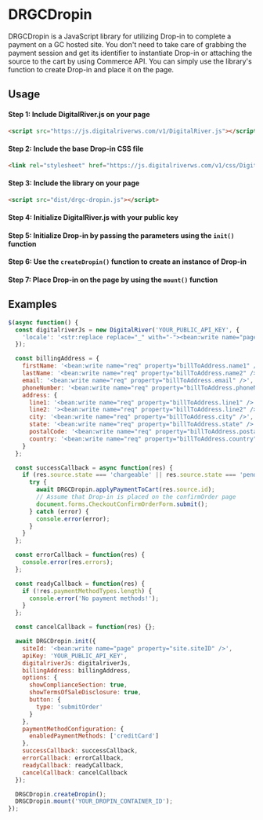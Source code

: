 # DRGCDropin
DRGCDropin is a JavaScript library for utilizing Drop-in to complete a payment on a GC hosted site. You don't need to take care of grabbing the payment session and get its identifier to instantiate Drop-in or attaching the source to the cart by using Commerce API. You can simply use the library's function to create Drop-in and place it on the page.

## Usage
#### Step 1: Include DigitalRiver.js on your page
```html
<script src="https://js.digitalriverws.com/v1/DigitalRiver.js"></script>
```
#### Step 2: Include the base Drop-in CSS file
```html
<link rel="stylesheet" href="https://js.digitalriverws.com/v1/css/DigitalRiver.css" type="text/css"/>
```
#### Step 3: Include the library on your page
```html
<script src="dist/drgc-dropin.js"></script>
```
#### Step 4: Initialize DigitalRiver.js with your public key
#### Step 5: Initialize Drop-in by passing the parameters using the `init()` function
#### Step 6: Use the `createDropin()` function to create an instance of Drop-in
#### Step 7: Place Drop-in on the page by using the `mount()` function

## Examples

```javascript
$(async function() {
  const digitalriverJs = new DigitalRiver('YOUR_PUBLIC_API_KEY', {
    'locale': '<str:replace replace="_" with="-"><bean:write name="page" property="user.locale" /></str:replace>'
  });

  const billingAddress = {
    firstName: '<bean:write name="req" property="billToAddress.name1" />',
    lastName: '<bean:write name="req" property="billToAddress.name2" />',
    email: '<bean:write name="req" property="billToAddress.email" />',
    phoneNumber: '<bean:write name="req" property="billToAddress.phoneNumber" />',
    address: {
      line1: '<bean:write name="req" property="billToAddress.line1" />',
      line2: '><bean:write name="req" property="billToAddress.line2" />',
      city: '<bean:write name="req" property="billToAddress.city" />',
      state: '<bean:write name="req" property="billToAddress.state" />',
      postalCode: '<bean:write name="req" property="billToAddress.postalCode" /><logic:notEmpty name="req" property="billToAddress.plusFourCode">-<bean:write name="req" property="billToAddress.plusFourCode" /></logic:notEmpty>',
      country: '<bean:write name="req" property="billToAddress.country" />'
    }
  };

  const successCallback = async function(res) {
    if (res.source.state === 'chargeable' || res.source.state === 'pending_funds') {
      try {
        await DRGCDropin.applyPaymentToCart(res.source.id);
        // Assume that Drop-in is placed on the confirmOrder page
        document.forms.CheckoutConfirmOrderForm.submit();
      } catch (error) {
        console.error(error);
      }
    }
  };

  const errorCallback = function(res) {
    console.error(res.errors);
  };

  const readyCallback = function(res) {
    if (!res.paymentMethodTypes.length) {
      console.error('No payment methods!');
    }
  };

  const cancelCallback = function(res) {};

  await DRGCDropin.init({
    siteId: '<bean:write name="page" property="site.siteID" />',
    apiKey: 'YOUR_PUBLIC_API_KEY',
    digitalriverJs: digitalriverJs,
    billingAddress: billingAddress,
    options: {
      showComplianceSection: true,
      showTermsOfSaleDisclosure: true,
      button: {
        type: 'submitOrder'
      }
    },
    paymentMethodConfiguration: {
      enabledPaymentMethods: ['creditCard']
    },
    successCallback: successCallback,
    errorCallback: errorCallback,
    readyCallback: readyCallback,
    cancelCallback: cancelCallback
  });

  DRGCDropin.createDropin();
  DRGCDropin.mount('YOUR_DROPIN_CONTAINER_ID');
});
```
